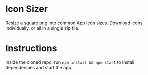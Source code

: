 # Icon Sizer
Resize a square png into common App Icon sizes.  Download icons individually, or all in a single zip file.

# Instructions
Inside the cloned repo, run `npm install && npm start` to install dependencies and start the app.
